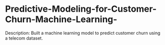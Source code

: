 # Predictive-Modeling-for-Customer-Churn-Machine-Learning-
Description: Built a machine learning model to predict customer churn using a telecom dataset.
